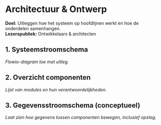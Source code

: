 # Architectuur & Ontwerp
**Doel:** Uitleggen hoe het systeem op hoofdlijnen werkt en hoe de onderdelen samenhangen.  
**Lezerspubliek:** Ontwikkelaars & architecten

## 1. Systeemstroomschema
_Flowio-diagram toe met uitleg._

## 2. Overzicht componenten
_Lijst van modules en hun verantwoordelijkheden._

## 3. Gegevensstroomschema (conceptueel)
_Laat zien hoe gegevens tussen componenten bewegen, inclusief opslag._
